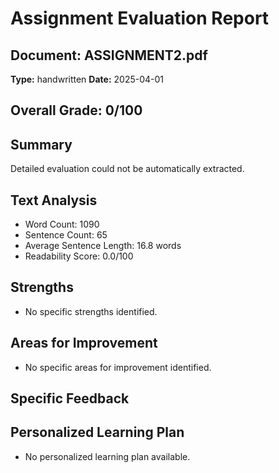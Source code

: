 # Assignment Evaluation Report

## Document: ASSIGNMENT2.pdf
**Type:** handwritten
**Date:** 2025-04-01

## Overall Grade: 0/100

## Summary
Detailed evaluation could not be automatically extracted.

## Text Analysis
- Word Count: 1090
- Sentence Count: 65
- Average Sentence Length: 16.8 words
- Readability Score: 0.0/100

## Strengths
- No specific strengths identified.

## Areas for Improvement
- No specific areas for improvement identified.

## Specific Feedback


## Personalized Learning Plan
- No personalized learning plan available.

